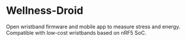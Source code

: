 # Wellness-Droid
Open wristband firmware and mobile app to measure stress and energy. Compatible with low-cost wristbands based on nRF5 SoC.
